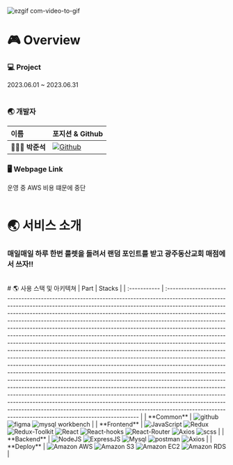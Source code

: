 ![ezgif com-video-to-gif](https://github.com/jjunseokk/dongsan_event/assets/87737169/582444d5-cafc-4a2d-a59c-474ec3cd87dd)

# 🎮 Overview

### 💻 Project
2023.06.01 ~ 2023.06.31
<br/>
<br/>

### 🌏 개발자

| 이름                 | 포지션 & Github                                                                                                                                                                                    |
| :------------------- | :------------------------------------------------------------------------------------------------------------------------------------------------------------------------------------------------- |
| 👩🏻‍💻 **박준석** | <a href="https://github.com/heewonkim-dev"><img alt="Github" src ="https://img.shields.io/badge/Frontend➡️Backend-@jjunseokk-181717.svg?&style=for-the-badge&logo=Github&logoColor=white"/></a> |



### 🖥️ Webpage Link
운영 중 AWS 비용 떄문에 중단
<br/>
<br/>

# 🌏 서비스 소개
### 매일매일 하루 한번 룰렛을 돌려서 랜덤 포인트를 받고 광주동산교회 매점에서 쓰자!!

<br/>
# 🌎 사용 스택 및 아키텍쳐
| Part         | Stacks                                                                                                                                                                                                                                                                                                                                                                                                                                                                                                                                                                                                                                                                                                                                                                                                                                                                                                                                                                                                                                                                                                                                                                                                                                                                                                                                                                |
| :----------- | :-------------------------------------------------------------------------------------------------------------------------------------------------------------------------------------------------------------------------------------------------------------------------------------------------------------------------------------------------------------------------------------------------------------------------------------------------------------------------------------------------------------------------------------------------------------------------------------------------------------------------------------------------------------------------------------------------------------------------------------------------------------------------------------------------------------------------------------------------------------------------------------------------------------------------------------------------------------------------------------------------------------------------------------------------------------------------------------------------------------------------------------------------------------------------------------------------------------------------------------------------------------------------------------------------------------------------------------------------------------------- |
| **Common**   | <img alt="github" src ="https://img.shields.io/badge/github-181717.svg?&style=for-the-badge&logo=github&logoColor=white"/> <img alt="figma" src ="https://img.shields.io/badge/figma-F24E1E.svg?&style=for-the-badge&logo=figma&logoColor=white"/> <img alt="mysql workbench" src ="https://img.shields.io/badge/Mysql%20Workbench-4479A1.svg?&style=for-the-badge&logo=mysql&logoColor=white"/>                                                                                                                                                                                                                                                                                                                          |
| **Frontend** | <img alt="JavaScript" src ="https://img.shields.io/badge/JavaScript-F7DF1E.svg?&style=for-the-badge&logo=Javascript&logoColor=black"/> <img alt="Redux" src ="https://img.shields.io/badge/redux-764ABC.svg?&style=for-the-badge&logo=redux&logoColor=white"/> <img alt="Redux-Toolkit" src ="https://img.shields.io/badge/redux%20toolkit-764ABC.svg?&style=for-the-badge&logo=redux&logoColor=white"/> <img alt="React" src ="https://img.shields.io/badge/react-61DAFB.svg?&style=for-the-badge&logo=react&logoColor=black"/> <img alt="React-hooks" src ="https://img.shields.io/badge/react%20hooks-61DAFB.svg?&style=for-the-badge&logo=react&logoColor=black"/> <img alt="React-Router" src ="https://img.shields.io/badge/react%20router-CA4245.svg?&style=for-the-badge&logo=reactrouter&logoColor=white"/> <img alt="Axios" src ="https://img.shields.io/badge/Axios-2C5BB4.svg?&style=for-the-badge&logo=Artstation&logoColor=white"/> <img alt="scss" src ="https://img.shields.io/badge/scss-BF4080.svg?&style=for-the-badge&logo=sass&logoColor=white"/> |
| **Backend**  | <img alt="NodeJS" src ="https://img.shields.io/badge/Nodejs-339933.svg?&style=for-the-badge&logo=Node.Js&logoColor=white"/> <img alt="ExpressJS" src ="https://img.shields.io/badge/ExpressJs-000000.svg?&style=for-the-badge&logo=express&logoColor=white"/> <img alt="Mysql" src ="https://img.shields.io/badge/mysql-4479A1.svg?&style=for-the-badge&logo=mysql&logoColor=white"/> <img alt="postman" src ="https://img.shields.io/badge/postman-FF6C37.svg?&style=for-the-badge&logo=postman&logoColor=white"/> <img alt="Axios" src ="https://img.shields.io/badge/Axios-2C5BB4.svg?&style=for-the-badge&logo=Artstation&logoColor=white"/>                                                                                                                                                                                                                                                                                                                                                                                                                                                                                                                                                                                  |
| **Deploy**   | <img alt="Amazon AWS" src ="https://img.shields.io/badge/Amazon%20AWS-232F3E.svg?&style=for-the-badge&logo=AmazonAWS&logoColor=white"/> <img alt="Amazon S3" src ="https://img.shields.io/badge/Amazon%20S3-569A31.svg?&style=for-the-badge&logo=AmazonS3&logoColor=white"/> <img alt="Amazon EC2" src ="https://img.shields.io/badge/Amazon%20EC2-FD5750.svg?&style=for-the-badge&logo=Serverless&logoColor=white"/> <img alt="Amazon RDS" src ="https://img.shields.io/badge/Amazon%20RDS-4053D6.svg?&style=for-the-badge&logo=AmazonDynamoDB&logoColor=white"/>                                                                                                                                                                                                                                                                                                                                                                                                                                                                                                                                                                                                                                                                                                                                                                                                    |

